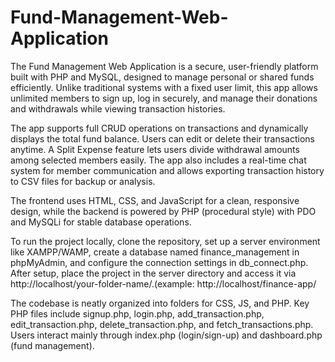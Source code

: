 # Fund-Management-Web-Application

The Fund Management Web Application is a secure, user-friendly platform built with PHP and MySQL, designed to manage personal or shared funds efficiently. Unlike traditional systems with a fixed user limit, this app allows unlimited members to sign up, log in securely, and manage their donations and withdrawals while viewing transaction histories.

The app supports full CRUD operations on transactions and dynamically displays the total fund balance. Users can edit or delete their transactions anytime. A Split Expense feature lets users divide withdrawal amounts among selected members easily. The app also includes a real-time chat system for member communication and allows exporting transaction history to CSV files for backup or analysis.

The frontend uses HTML, CSS, and JavaScript for a clean, responsive design, while the backend is powered by PHP (procedural style) with PDO and MySQLi for stable database operations.

To run the project locally, clone the repository, set up a server environment like XAMPP/WAMP, create a database named finance_management in phpMyAdmin, and configure the connection settings in db_connect.php. After setup, place the project in the server directory and access it via http://localhost/your-folder-name/.(example: http://localhost/finance-app/

The codebase is neatly organized into folders for CSS, JS, and PHP. Key PHP files include signup.php, login.php, add_transaction.php, edit_transaction.php, delete_transaction.php, and fetch_transactions.php. Users interact mainly through index.php (login/sign-up) and dashboard.php (fund management).
